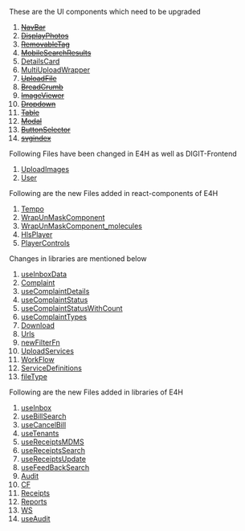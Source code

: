 These are the UI components which need to be upgraded
1.  ~~[NavBar](react-components/files-to-upgrade/NavBar.md)~~
2. ~~[DisplayPhotos](react-components/files-to-upgrade/DisplayPhotos.md)~~
3. ~~[RemovableTag](react-components/files-to-upgrade/RemovableTag.md)~~
4. ~~[MobileSearchResults](react-components/files-to-upgrade/MobileSearchResults.md)~~
5. [DetailsCard](react-components/files-to-upgrade/DetailsCard.md)
6. [MultiUploadWrapper](react-components/files-to-upgrade/MultiUploadWrapper.md)
7. ~~[UploadFile](react-components/files-to-upgrade/UploadFile.md)~~
8. ~~[BreadCrumb](react-components/files-to-upgrade/BreadCrumb.md)~~
9. ~~[ImageViewer](react-components/files-to-upgrade/ImageViewer.md)~~
10. ~~[Dropdown](react-components/files-to-upgrade/Dropdown.md)~~
11. ~~[Table](react-components/files-to-upgrade/Table.md)~~
12. ~~[Modal](react-components/files-to-upgrade/Modal.md)~~
13. ~~[ButtonSelector](react-components/files-to-upgrade/ButtonSelector.md)~~
14. ~~[svgindex](react-components/files-to-upgrade/svgindex.md)~~

Following Files have been changed in E4H as well as DIGIT-Frontend
1. [UploadImages](react-components/files-upgraded-in-digit/UploadImages.md)
2. [User](libraries/files-upgraded-in-digit/User.md)

Following are the new Files added in react-components of E4H
1. [Tempo](react-components/new-files-added/Tempo.md)
2. [WrapUnMaskComponent](react-components/new-files-added/WrapUnMaskComponent.md)
3. [WrapUnMaskComponent_molecules](react-components/new-files-added/WrapUnMaskComponent_molecules.md)
4. [HlsPlayer](react-components/new-files-added/HlsPlayer.md)
5. [PlayerControls](react-components/new-files-added/PlayerControls.md)

Changes in libraries are mentioned below
1. [useInboxData](libraries/useInboxData.md)
2. [Complaint](libraries/Complaint.md)
3. [useComplaintDetails](libraries/useComplaintDetails.md)
4. [useComplaintStatus](libraries/useComplaintStatus.md)
5. [useComplaintStatusWithCount](libraries/useComplaintStatusWithCount.md)
6. [useComplaintTypes](libraries/useComplaintTypes.md)
7. [Download](libraries/Download.md)
8. [Urls](libraries/Urls.md)
9. [newFilterFn](libraries/newFilterFn.md)
10. [UploadServices](libraries/UploadServices.md)
11. [WorkFlow](libraries/WorkFlow.md)
12. [ServiceDefinitions](libraries/ServiceDefinitions.md)
13. [fileType](libraries/fileType.md)

Following are the new Files added in libraries of E4H
1. [useInbox](libraries/new-files-added/useInbox.md)
2. [useBillSearch](libraries/new-files-added/useBillSearch.md)
3. [useCancelBill](libraries/new-files-added/useCancelBill.md)
4. [useTenants](libraries/new-files-added/useTenants.md)
5. [useReceiptsMDMS](libraries/new-files-added/useReceiptsMDMS.md)
6. [useReceiptsSearch](libraries/new-files-added/useReceiptsSearch.md)
7. [useReceiptsUpdate](libraries/new-files-added/useReceiptsUpdate.md)
8. [useFeedBackSearch](libraries/new-files-added/useFeedBackSearch.md)
9. [Audit](libraries/new-files-added/Audit.md)
10. [CF](libraries/new-files-added/CF.md)
11. [Receipts](libraries/new-files-added/Receipts.md)
12. [Reports](libraries/new-files-added/Reports.md)
13. [WS](libraries/new-files-added/WS.md)
14. [useAudit](libraries/new-files-added/useAudit.md)
